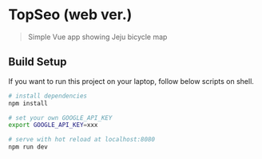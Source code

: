 # TopSeo (web ver.)

> Simple Vue app showing Jeju bicycle map

## Build Setup

If you want to run this project on your laptop, follow below scripts on shell.

``` bash
# install dependencies
npm install

# set your own GOOGLE_API_KEY
export GOOGLE_API_KEY=xxx

# serve with hot reload at localhost:8080
npm run dev
```
